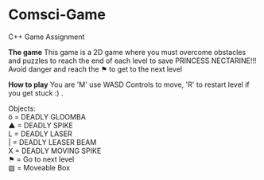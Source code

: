 # Comsci-Game
C++ Game Assignment

**The game**
This game is a 2D game where you must overcome obstacles and puzzles to reach the end of each level to save PRINCESS NECTARINE!!!
Avoid danger and reach the ⚑ to get to the next level


**How to play**
You are 'M' use WASD Controls to move, 'R' to restart level if you get stuck :) . 

Objects:     
ö = DEADLY GLOOMBA            
▲ = DEADLY SPIKE              
L = DEADLY LASER      
| = DEADLY LEASER BEAM            
X = DEADLY MOVING SPIKE            
⚑ = Go to next level      
▨ = Moveable Box     
